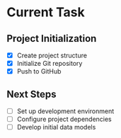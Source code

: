 # Current Task

## Project Initialization
- [x] Create project structure
- [x] Initialize Git repository
- [x] Push to GitHub

## Next Steps
- [ ] Set up development environment
- [ ] Configure project dependencies
- [ ] Develop initial data models 